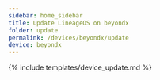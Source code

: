 ```yaml
---
sidebar: home_sidebar
title: Update LineageOS on beyondx
folder: update
permalink: /devices/beyondx/update
device: beyondx
---
```

{% include templates/device_update.md %}
